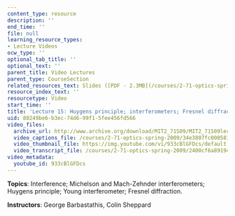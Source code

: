 ```yaml
---
content_type: resource
description: ''
end_time: ''
file: null
learning_resource_types:
- Lecture Videos
ocw_type: ''
optional_tab_title: ''
optional_text: ''
parent_title: Video Lectures
parent_type: CourseSection
related_resources_text: Slides ([PDF - 2.3MB](/courses/2-71-optics-spring-2009/resources/mit2_71s09_lec15))
resource_index_text: ''
resourcetype: Video
start_time: ''
title: 'Lecture 15: Huygens principle; interferometers; Fresnel diffraction'
uid: 80249be6-b3ec-74d6-99f1-5fee456fd566
video_files:
  archive_url: http://www.archive.org/download/MIT2_71S09/MIT2_71S09lec15_300k.mp4
  video_captions_file: /courses/2-71-optics-spring-2009/34e3807fc0005814a5ae7ccb0f7bce52_933cBlGFDcs.vtt
  video_thumbnail_file: https://img.youtube.com/vi/933cBlGFDcs/default.jpg
  video_transcript_file: /courses/2-71-optics-spring-2009/2400cf6a8919404f6f29f6d7b7b5c05c_933cBlGFDcs.pdf
video_metadata:
  youtube_id: 933cBlGFDcs
---
```


**Topics**: Interference; Michelson and Mach-Zehnder interferometers; Huygens principle; Young interferometer; Fresnel diffraction.

**Instructors**: George Barbastathis, Colin Sheppard



